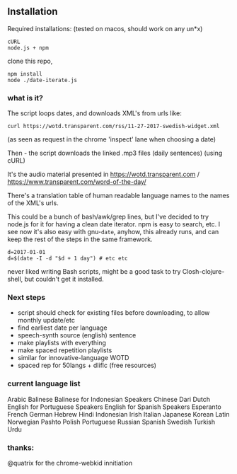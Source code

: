 
## Installation
Required installations: (tested on macos, should work on any un\*x)
```
cURL
node.js + npm
```

clone this repo,
```
npm install
node ./date-iterate.js
```

### what is it? 
The script loops dates, and downloads XML's from urls like:
```
curl https://wotd.transparent.com/rss/11-27-2017-swedish-widget.xml
```
(as seen as request in the chrome 'inspect' lane when choosing a date)

Then - the script downloads the linked .mp3 files (daily sentences) (using cURL)

It's the audio material presented in https://wotd.transparent.com / https://www.transparent.com/word-of-the-day/ 

There's a translation table of human readable language names to the names of the XML's urls.

This could be a bunch of bash/awk/grep lines, but I've decided to try node.js for it for having a clean date iterator. npm is easy to search, etc. I see now it's also easy with gnu-`date`, anyhow, this already runs, and can keep the rest of the steps in the same framework.
```
d=2017-01-01
d=$(date -I -d "$d + 1 day") # etc etc
 ```

 never liked writing Bash scripts, might be a good task to try Closh-clojure-shell, but couldn't get it installed.

### Next steps 

 * script should check for existing files before downloading, to allow monthly update/etc
 * find earliest date per language
 * speech-synth source (english) sentence
 * make playlists with everything
 * make spaced repetition playlists
 * similar for innovative-language WOTD 
 * spaced rep for 50langs + dliflc (free resources)

### current language list 
Arabic
Balinese
Balinese for Indonesian Speakers
Chinese
Dari
Dutch
English for Portuguese Speakers
English for Spanish Speakers
Esperanto
French
German
Hebrew
Hindi
Indonesian
Irish
Italian
Japanese
Korean
Latin
Norwegian
Pashto
Polish
Portuguese
Russian
Spanish
Swedish
Turkish
Urdu



### thanks:

@quatrix for the chrome-webkid innitiation




